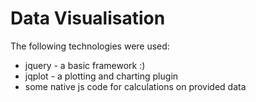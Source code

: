 # Data Visualisation
The following technologies were used:

* jquery - a basic framework :)
* jqplot - a plotting and charting plugin
* some native js code for calculations on provided data